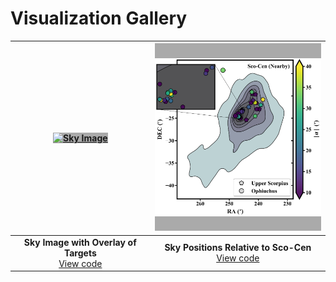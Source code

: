 # Visualization Gallery

| <a href="../examples/sky-image/sky_image.png" target="_blank"><img src="../examples/sky-image/sky_image.png" alt="Sky Image" width="300" height="300" style="object-fit:contain; background:#AAA;"/></a> | <a href="../examples/sco-cen-contour/sco-cen_contour.png" target="_blank"><img src="../examples/sco-cen-contour/sco-cen_contour.png" alt="Sky Positions" width="300" height="300" style="object-fit:contain; background:#AAA;"/></a> |
|:---:|:---:|
| **Sky Image with Overlay of Targets**<br>[View code](../examples/sky-image/sky_image.py) | **Sky Positions Relative to Sco-Cen**<br>[View code](../examples/sco-cen-contour/sco_cen_contour.py) |